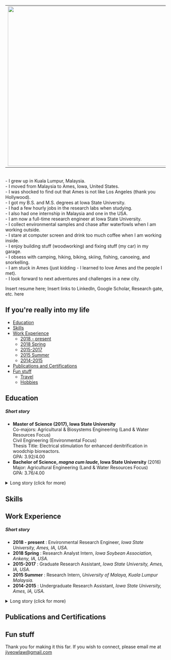 <table><tr><td>
 <img src="jy_pic.jpg" height="500" /> 
</td></tr></table> <br>
- I grew up in Kuala Lumpur, Malaysia. <br>
- I moved from Malaysia to Ames, Iowa, United States. <br>
- I was shocked to find out that Ames is not like Los Angeles (thank you Hollywood). <br>
- I got my B.S. and M.S. degrees at Iowa State University. <br>
- I had a few hourly jobs in the research labs when studying. <br>
- I also had one internship in Malaysia and one in the USA. <br>
- I am now a full-time research engineer at Iowa State University. <br>
- I collect environmental samples and chase after waterfowls when I am working outside. <br>
- I stare at computer screen and drink too much coffee when I am working inside. <br>
- I enjoy building stuff (woodworking) and fixing stuff (my car) in my garage. <br>
- I obsess with camping, hiking, biking, skiing, fishing, canoeing, and snorkelling. <br>
- I am stuck in Ames (just kidding - I learned to love Ames and the people I met). <br>
- I look forward to next adventures and challenges in a new city. <br>

Insert resume here; Insert links to LinkedIn, Google Scholar, Research gate, etc. here

## If you're really into my life
<!--ts-->
* [Education](#education) <br>
* [Skills](#skills) <br>
* [Work Experience](#work-experience) <br>
  * [2018 - present](#2018---present) <br>
  * [2018 Spring](#2018-spring) <br>
  * [2015-2017](#2015---2017) <br>
  * [2015 Summer](#2015-summer) <br>
  * [2014-2015](#2014---2015)
* [Publications and Certifications](#publications-and-certifications) <br>
* [Fun stuff](#fun-stuff) <br>
  * [Travel](#travel) <br>
  * [Hobbies](#hobbies) <br>
<!--te-->

## Education
##### Short story
- __Master of Science (2017), Iowa State University__ <br>
Co-majors: Agricultural & Biosystems Engineering (Land & Water Resources Focus) <br>
Civil Engineering (Environmental Focus) <br>
Thesis Title: Electrical stimulation for enhanced denitrification in woodchip bioreactors. <br>
GPA: 3.92/4.00 <br>
- __Bachelor of Science, _magna cum laude_, Iowa State University__ (2016) <br>
Major: Agricultural Engineering (Land & Water Resources Focus) <br>
GPA: 3.76/4.00 <br>

<details>
  <summary>Long story (click for more)</summary>
  
I received both my M.S. and B.S. degrees from Iowa State University (ISU). I began my undergraduate journey in Agricultural Engineering in 2013, focusing on Land & Water Resources Options. While I worked as an undergraduate research assistant (URA), I was fortunate to gain many hands-on experiences in various research projects. As I expressed my interest in pursuing my own research project, my supervisor (Dr. Michelle Soupir) encouraged and supported me to enroll in the concurrent program. This program allowed me to begin my first year of the M.S. program while completing the senior year of my B.S. degree in September 2015. Later, I graduated with a __B.S. degree in Agricultural Engineering _(magna cum laude)_ with an Agribusiness minor__ in May 2016. In July 2017, I received my __M.S. degree co-majoring in Agricultural & Biosystems Engineering and Civil Engineering__. 
</details>

## Skills

## Work Experience
##### Short story
- __2018 - present__ : Environmental Research Engineer, _Iowa State University, Ames, IA, USA._ <br>
- __2018 Spring__    : Research Analyst Intern, _Iowa Soybean Association, Ankeny, IA, USA._ <br>
- __2015-2017__      : Graduate Research Assistant, _Iowa State University, Ames, IA, USA._ <br>
- __2015 Summer__    : Research Intern, _University of Malaya, Kuala Lumpur Malaysia._ <br>
- __2014-2015__      : Undergraduate Research Assistant, _Iowa State University, Ames, IA, USA._ <br>

<details>
  <summary>Long story (click for more)</summary>

##### 2018 - Present

##### 2018 Spring

##### 2015 - 2017

##### 2015 Summer

##### 2014 - 2015
</details>

## Publications and Certifications

## Fun stuff


Thank you for making it this far. If you wish to connect, please email me at jiyeowlaw@gmail.com
